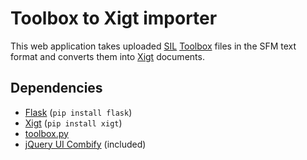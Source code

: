 # Toolbox to Xigt importer

This web application takes uploaded [SIL][] [Toolbox][] files in the
SFM text format and converts them into [Xigt][] documents.

## Dependencies

* [Flask](https://github.com/pallets/flask) (`pip install flask`)
* [Xigt][] (`pip install xigt`)
* [toolbox.py](https://github.com/goodmami/toolbox)
* [jQuery UI Combify](https://github.com/steelheaddigital/jquery.ui.combify) (included)

[SIL]: https://www.sil.org/
[Toolbox]: http://software.sil.org/toolbox/
[Xigt]: https://github.com/xigt/xigt

